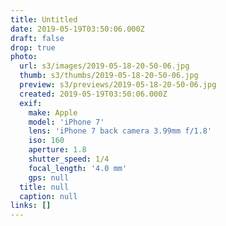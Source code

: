 ```yaml
---
title: Untitled
date: 2019-05-19T03:50:06.000Z
draft: false
drop: true
photo:
  url: s3/images/2019-05-18-20-50-06.jpg
  thumb: s3/thumbs/2019-05-18-20-50-06.jpg
  preview: s3/previews/2019-05-18-20-50-06.jpg
  created: 2019-05-19T03:50:06.000Z
  exif:
    make: Apple
    model: 'iPhone 7'
    lens: 'iPhone 7 back camera 3.99mm f/1.8'
    iso: 160
    aperture: 1.8
    shutter_speed: 1/4
    focal_length: '4.0 mm'
    gps: null
  title: null
  caption: null
links: []
---
```

